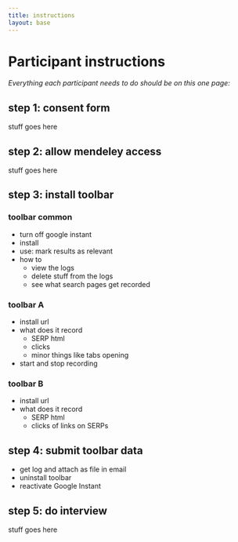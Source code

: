 ```yaml
---
title: instructions
layout: base
---
```


# Participant instructions

*Everything each participant needs to do should be on this one page:*

## step 1: consent form

stuff goes here

## step 2: allow mendeley access

stuff goes here

## step 3: install toolbar

### toolbar common

* turn off google instant
* install
* use: mark results as relevant
* how to
	* view the logs
	* delete stuff from the logs
	* see what search pages get recorded


### toolbar A

* install url
* what does it record
	* SERP html
	* clicks
	* minor things like tabs opening
* start and stop recording

### toolbar B

* install url
* what does it record
	* SERP html
	* clicks of links on SERPs

## step 4: submit toolbar data

* get log and attach as file in email
* uninstall toolbar
* reactivate Google Instant


## step 5: do interview

stuff goes here











